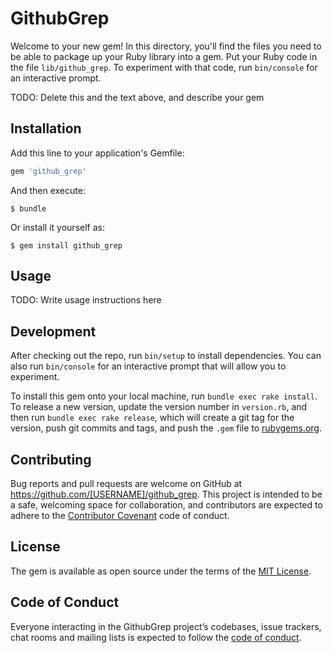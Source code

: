 # GithubGrep

Welcome to your new gem! In this directory, you'll find the files you need to be able to package up your Ruby library into a gem. Put your Ruby code in the file `lib/github_grep`. To experiment with that code, run `bin/console` for an interactive prompt.

TODO: Delete this and the text above, and describe your gem

## Installation

Add this line to your application's Gemfile:

```ruby
gem 'github_grep'
```

And then execute:

    $ bundle

Or install it yourself as:

    $ gem install github_grep

## Usage

TODO: Write usage instructions here

## Development

After checking out the repo, run `bin/setup` to install dependencies. You can also run `bin/console` for an interactive prompt that will allow you to experiment.

To install this gem onto your local machine, run `bundle exec rake install`. To release a new version, update the version number in `version.rb`, and then run `bundle exec rake release`, which will create a git tag for the version, push git commits and tags, and push the `.gem` file to [rubygems.org](https://rubygems.org).

## Contributing

Bug reports and pull requests are welcome on GitHub at https://github.com/[USERNAME]/github_grep. This project is intended to be a safe, welcoming space for collaboration, and contributors are expected to adhere to the [Contributor Covenant](http://contributor-covenant.org) code of conduct.

## License

The gem is available as open source under the terms of the [MIT License](https://opensource.org/licenses/MIT).

## Code of Conduct

Everyone interacting in the GithubGrep project’s codebases, issue trackers, chat rooms and mailing lists is expected to follow the [code of conduct](https://github.com/[USERNAME]/github_grep/blob/master/CODE_OF_CONDUCT.md).
